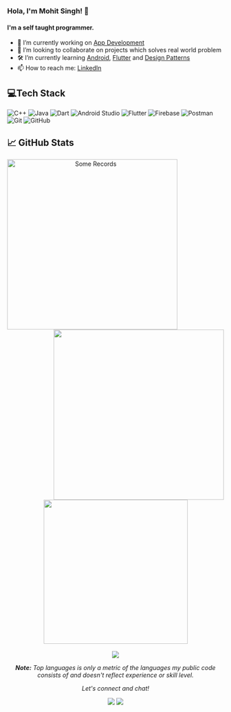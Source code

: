 ### Hola, I'm Mohit Singh! 👋

#### I'm a self taught programmer.


- 🔭 I’m currently working on <ins>App Development</ins>
- 👯 I’m looking to collaborate on projects which solves real world problem
- 🛠  I’m currently learning <ins>Android</ins>, <ins>Flutter</ins> and <ins>Design Patterns</ins>
- 📫 How to reach me: [LinkedIn](https://www.linkedin.com/in/mohit-singh-545482193/)

## 💻Tech Stack
![C++](https://img.shields.io/badge/c++-%2300599C.svg?style=for-the-badge&logo=c%2B%2B&logoColor=white) ![Java](https://img.shields.io/badge/java-%23ED8B00.svg?style=for-the-badge&logo=java&logoColor=white) ![Dart](https://img.shields.io/badge/dart-%230175C2.svg?style=for-the-badge&logo=dart&logoColor=white) ![Android Studio](https://img.shields.io/badge/Android%20Studio-3DDC84.svg?style=for-the-badge&logo=android-studio&logoColor=white) ![Flutter](https://img.shields.io/badge/Flutter-%2302569B.svg?style=for-the-badge&logo=Flutter&logoColor=white) ![Firebase](https://img.shields.io/badge/Firebase-039BE5?style=for-the-badge&logo=Firebase&logoColor=white) ![Postman](https://img.shields.io/badge/Postman-FF6C37?style=for-the-badge&logo=postman&logoColor=white) ![Git](https://img.shields.io/badge/git-%23F05033.svg?style=for-the-badge&logo=git&logoColor=white) ![GitHub](https://img.shields.io/badge/github-%23121011.svg?style=for-the-badge&logo=github&logoColor=white) 

## 📈 GitHub Stats

<div align="center">
  <div align="center">
    <a href="https://github.com/denvercoder1/github-readme-streak-stats" title="Go to Source">
      <img
        align="left"
        width="396"
        src="https://github-readme-stats.vercel.app/api?username=MohitSingh2002&count_private=true&theme=dracula&show_icons=true&hide=issues,contribs"
        alt="Some Records"
      />
    </a>
    <a href="https://github.com/anuraghazra/github-readme-stats" title="Go to Source">
      <img
        align="right"
        width="396"
        src="http://github-readme-streak-stats.herokuapp.com?user=MohitSingh2002&theme=dracula&date_format=j%20M%5B%20Y%5D"
      />
    </a>
  </div>
  <br /><br /><br /><br /><br /><br /><br /><br />
  <div align="center" title="Go to Source">
    <a href="https://github.com/anuraghazra/github-readme-stats">
      <img
        width="335"
        align="center"
        src="https://github-readme-stats.vercel.app/api/top-langs/?username=MohitSingh2002&theme=dracula"
      />
    </a>
  </div>
  <br />
  
  <img src="https://activity-graph.herokuapp.com/graph?username=MohitSingh2002&custom_title=Mohit%20Singh%27s%20Contribution%20Graph&bg_color=0D1117&color=5ce1e6&line=FFFFFF&point=5ce1e6&hide_border=true"/>
  
  <i><b>Note:</b> Top languages is only a metric of the languages my public code consists of and doesn't reflect experience or skill level.</i>


<i>Let's connect and chat!</i>
  <p>
    <a href="[https://www.linkedin.com/in/1220atul/](https://www.linkedin.com/in/mohit-singh-545482193/)" alt="Linkedin"><img src="https://raw.githubusercontent.com/jayehernandez/jayehernandez/3f5402efef9a0ae89211a6e04609558e862ca616/readme/linkedin-fill.svg"></a>
    <a href="mailto:mohitsingh11082002@gmail.com" alt="Contact me"><img src="https://raw.githubusercontent.com/jayehernandez/jayehernandez/3f5402efef9a0ae89211a6e04609558e862ca616/readme/mail-fill.svg"></a>
  </p>
  
